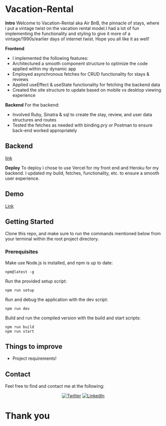 # Vacation-Rental

**Intro**
Welcome to Vacation-Rental aka Air BnB, the pinnacle of stays, where i put a vintage twist on the vacation rental model.I had a lot of fun implementing the functionality and styling to give it more of a vintage/1990s/earlier days of internet twist. Hope you all like it as well!  

**Frontend**
- I implemented the following features:
- Architectured a smooth component structure to optimize the code applied within my dynamic app
- Employed asynchronous fetches for CRUD functionality for stays & reviews    
- Applied useEffect & useState functionality for fetching the backend data       
- Created the site structure to update based on mobile vs desktop viewing experience

**Backend**
For the backend:
- Involved Ruby, Sinatra & sql to create the stay, review, and user data structures and routes  
- Tested the fetches as needed with binding.pry or Postman to ensure back-end worked appropriately 

## Backend

[link](https://github.com/ruperthnyagesoa/vacation-rental-backend)

**Deploy**
To deploy i chose to use Vercel for my front end and Heroku for my backend. I updated my build, fetches, functionality, etc. to ensure a smooth user experience.

## Demo

[Link](https://vacation-rental-bnb.vercel.app/)

## Getting Started

Clone this repo, and make sure to run the commands mentioned below from your terminal within the root project directory.

### Prerequisites

Make use Node.js is installed, and npm is up to date:

    npm@latest -g

Run the provided setup script:

    npm run setup

Run and debug the application with the dev script:

    npm run dev

Build and run the compiled version with the build and start scripts:

    npm run build
    npm run start

## Things to improve

- Project requirements!


## Contact

Feel free to find and contact me at the following:

<div align="center">

[![Twitter](https://img.shields.io/badge/Twitter-%231DA1F2.svg?style=for-the-badge&logo=Twitter&logoColor=white)](https://twitter.com/ruperthdev)
[![LinkedIn](https://img.shields.io/badge/LinkedIn-%230077B5.svg?style=for-the-badge&logo=linkedin&logoColor=white)](https://www.linkedin.com/in/ruperth-nyagesoa/)

</div>

# Thank you
